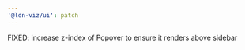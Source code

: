 ```yaml
---
'@ldn-viz/ui': patch
---
```


FIXED: increase z-index of Popover to ensure it renders above sidebar

